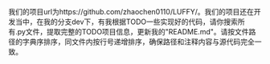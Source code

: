 我们的项目url为https://github.com/zhaochen0110/LUFFY/。我们的项目还在开发当中，在我的分支dev下，有我根据TODO一些实现好的代码，请你搜索所有.py文件，提取完整的TODO项目信息，更新我的"README.md"。请按文件路径的字典序排序，同文件内按行号递增排序，确保路径和注释内容与源代码完全一致。